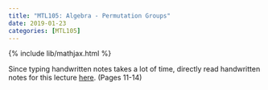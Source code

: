 ```yaml
---
title: "MTL105: Algebra - Permutation Groups"
date: 2019-01-23
categories: [MTL105]
---
```

{% include lib/mathjax.html %}

Since typing handwritten notes takes a lot of time, directly read handwritten notes for this lecture [here](https://drive.google.com/file/d/1Gmeed__yYEq1ohjELFfOLV4PWbGMnQP8/view?usp=sharing). (Pages 11-14)